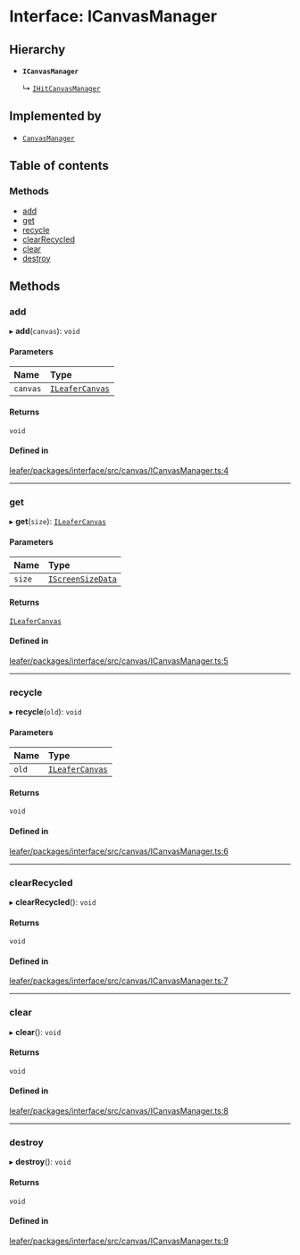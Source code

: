 # Interface: ICanvasManager

## Hierarchy

- **`ICanvasManager`**

  ↳ [`IHitCanvasManager`](IHitCanvasManager.md)

## Implemented by

- [`CanvasManager`](../classes/CanvasManager.md)

## Table of contents

### Methods

- [add](ICanvasManager.md#add)
- [get](ICanvasManager.md#get)
- [recycle](ICanvasManager.md#recycle)
- [clearRecycled](ICanvasManager.md#clearrecycled)
- [clear](ICanvasManager.md#clear)
- [destroy](ICanvasManager.md#destroy)

## Methods

### add

▸ **add**(`canvas`): `void`

#### Parameters

| Name | Type |
| :------ | :------ |
| `canvas` | [`ILeaferCanvas`](ILeaferCanvas.md) |

#### Returns

`void`

#### Defined in

[leafer/packages/interface/src/canvas/ICanvasManager.ts:4](https://github.com/leaferjs/leafer/blob/c7e50b8/packages/interface/src/canvas/ICanvasManager.ts#L4)

___

### get

▸ **get**(`size`): [`ILeaferCanvas`](ILeaferCanvas.md)

#### Parameters

| Name | Type |
| :------ | :------ |
| `size` | [`IScreenSizeData`](IScreenSizeData.md) |

#### Returns

[`ILeaferCanvas`](ILeaferCanvas.md)

#### Defined in

[leafer/packages/interface/src/canvas/ICanvasManager.ts:5](https://github.com/leaferjs/leafer/blob/c7e50b8/packages/interface/src/canvas/ICanvasManager.ts#L5)

___

### recycle

▸ **recycle**(`old`): `void`

#### Parameters

| Name | Type |
| :------ | :------ |
| `old` | [`ILeaferCanvas`](ILeaferCanvas.md) |

#### Returns

`void`

#### Defined in

[leafer/packages/interface/src/canvas/ICanvasManager.ts:6](https://github.com/leaferjs/leafer/blob/c7e50b8/packages/interface/src/canvas/ICanvasManager.ts#L6)

___

### clearRecycled

▸ **clearRecycled**(): `void`

#### Returns

`void`

#### Defined in

[leafer/packages/interface/src/canvas/ICanvasManager.ts:7](https://github.com/leaferjs/leafer/blob/c7e50b8/packages/interface/src/canvas/ICanvasManager.ts#L7)

___

### clear

▸ **clear**(): `void`

#### Returns

`void`

#### Defined in

[leafer/packages/interface/src/canvas/ICanvasManager.ts:8](https://github.com/leaferjs/leafer/blob/c7e50b8/packages/interface/src/canvas/ICanvasManager.ts#L8)

___

### destroy

▸ **destroy**(): `void`

#### Returns

`void`

#### Defined in

[leafer/packages/interface/src/canvas/ICanvasManager.ts:9](https://github.com/leaferjs/leafer/blob/c7e50b8/packages/interface/src/canvas/ICanvasManager.ts#L9)
